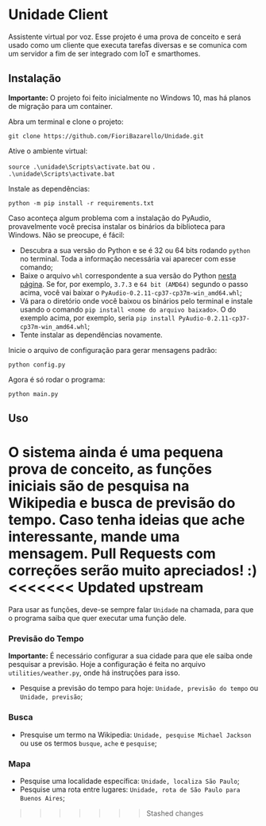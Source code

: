 # Unidade Client
Assistente virtual por voz. Esse projeto é uma prova de conceito e será usado como um cliente que executa tarefas diversas e se comunica com um servidor a fim de ser integrado com IoT e smarthomes.

## Instalação

**Importante:** O projeto foi feito inicialmente no Windows 10, mas há planos de migração para um container.

Abra um terminal e clone o projeto:

`git clone https://github.com/FioriBazarello/Unidade.git`

Ative o ambiente virtual:

`source .\unidade\Scripts\activate.bat` ou `. .\unidade\Scripts\activate.bat`

Instale as dependências:

`python -m pip install -r requirements.txt`

Caso aconteça algum problema com a instalação do PyAudio, provavelmente você precisa instalar os binários da biblioteca para Windows. Não se preocupe, é fácil:

* Descubra a sua versão do Python e se é 32 ou 64 bits rodando `python` no terminal. Toda a informação necessária vai aparecer com esse comando;
* Baixe o arquivo `whl` correspondente a sua versão do Python [nesta página](https://www.lfd.uci.edu/~gohlke/pythonlibs/#pyaudio?target=_blank). Se for, por exemplo, `3.7.3` e `64 bit (AMD64)` segundo o passo acima, você vai baixar o `PyAudio‑0.2.11‑cp37‑cp37m‑win_amd64.whl`;
* Vá para o diretório onde você baixou os binários pelo terminal e instale usando o comando `pip install <nome do arquivo baixado>`. O do exemplo acima, por exemplo, seria `pip install PyAudio-0.2.11-cp37-cp37m-win_amd64.whl`;
* Tente instalar as dependências novamente.

Inicie o arquivo de configuração para gerar mensagens padrão:

`python config.py`

Agora é só rodar o programa:

`python main.py`

## Uso
O sistema ainda é uma pequena prova de conceito, as funções iniciais são de pesquisa na Wikipedia e busca de previsão do tempo.
Caso tenha ideias que ache interessante, mande uma mensagem. Pull Requests com correções serão muito apreciados! :)
<<<<<<< Updated upstream
=======

Para usar as funções, deve-se sempre falar `Unidade` na chamada, para que o programa saiba que quer executar uma função dele.

### Previsão do Tempo
**Importante:** É necessário configurar a sua cidade para que ele saiba onde pesquisar a previsão. Hoje a configuração é feita no arquivo `utilities/weather.py`, onde há instruções para isso.

* Pesquise a previsão do tempo para hoje: `Unidade, previsão do tempo` ou `Unidade, previsão`;

### Busca

* Presquise um termo na Wikipedia: `Unidade, pesquise Michael Jackson` ou use os termos `busque`, `ache` e `pesquise`;

### Mapa

* Pesquise uma localidade específica: `Unidade, localiza São Paulo`;
* Pesquise uma rota entre lugares: `Unidade, rota de São Paulo para Buenos Aires`;
>>>>>>> Stashed changes
